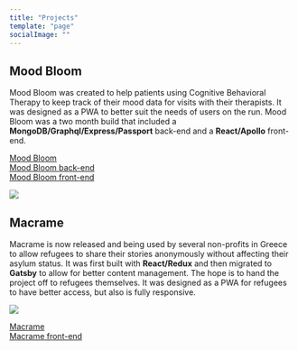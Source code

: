 ```yaml
---
title: "Projects"
template: "page"
socialImage: ""
---
```


## Mood Bloom
Mood Bloom was created to help patients using Cognitive Behavioral Therapy to keep track of their mood data for visits with their therapists. It was designed as a PWA to better suit the needs of users on the run. Mood Bloom was a two month build that included a **MongoDB/Graphql/Express/Passport** back-end and a **React/Apollo** front-end.  

[Mood Bloom](https://moodmuse-staging.netlify.com/signin)  
[Mood Bloom back-end](https://github.com/Lambda-School-Labs/ema-therapy-be)  
[Mood Bloom front-end](https://github.com/Lambda-School-Labs/ema-therapy-fe)

![](/media/project_two.jpg/)

## Macrame
Macrame is now released and being used by several non-profits in Greece to allow refugees to share their stories anonymously without affecting their asylum status.  It was first built with **React/Redux** and then migrated to **Gatsby** to allow for better content management.  The hope is to hand the project off to refugees themselves. It was designed as a PWA for refugees to have better access, but also is fully responsive.  


![](/media/project_one.jpg/)

[Macrame](https://macrame.netlify.com/)  
[Macrame front-end](https://github.com/Lambda-School-Labs/ema-therapy-fe)

